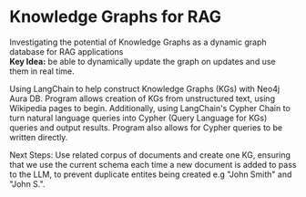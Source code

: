 # Knowledge Graphs for RAG 
Investigating the potential of Knowledge Graphs as a dynamic graph database for RAG applications\
**Key Idea:** be able to dynamically update the graph on updates and use them in real time.

Using LangChain to help construct Knowledge Graphs (KGs) with Neo4j Aura DB. Program allows creation of KGs from unstructured text, using Wikipedia pages to begin. Additionally, using LangChain's Cypher Chain to turn natural language queries into Cypher (Query Language for KGs) queries and output results. Program also allows for Cypher queries to be written directly.

Next Steps: Use related corpus of documents and create one KG, ensuring that we use the current schema each time a new document is added to pass to the LLM, to prevent duplicate entites being created e.g "John Smith" and "John S.".

